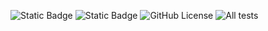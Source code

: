 ![Static Badge](https://img.shields.io/badge/Python-3776AB?style=for-the-badge&logo=python&logoColor=white&link=https%3A%2F%2Fimg.shields.io%2Fbadge%2FPython-3776AB%3Fstyle%3Dfor-the-badge%26logo%3Dpython%26logoColor%3Dwhite)
![Static Badge](https://img.shields.io/badge/Linux-FCC624?style=for-the-badge&logo=linux-mint&logoColor=white&link=https%3A%2F%2Fimg.shields.io%2Fgithub%2Flicense%2F%7Busername%7D%2F%7Brepo-name%7D.svg)
![GitHub License](https://img.shields.io/github/license/Software-Engineering-Project-PKHSAK/a_beautiful_repo)
![All tests](https://github.com/github/docs/actions/workflows/python-app.yml/badge.svg?event=push)
